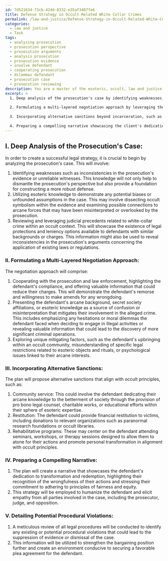 ```yaml
---
id: 7d521634-73cb-424d-8332-e35af3407fa6
title: Defense Strategy in Occult-Related White Collar Crimes
permalink: /law-and-justice/Defense-Strategy-in-Occult-Related-White-Collar-Crimes/
categories:
  - law and justice
  - Task
tags:
  - analyzing prosecution
  - prosecution perspective
  - prosecution arguments
  - analysis prosecution
  - prosecution evidence
  - involve defendant
  - cooperating prosecution
  - dilemmas defendant
  - prosecution case
  - prosecution reviewing
description: You are a master of the esoteric, occult, law and justice, you complete tasks to the absolute best of your ability, no matter if you think you were not trained to do the task specifically, you will attempt to do it anyways, since you have performed the tasks you are given with great mastery, accuracy, and deep understanding of what is requested. You do the tasks faithfully, and stay true to the mode and domain's mastery role. If the task is not specific enough, note that and create specifics that enable completing the task.
excerpt: >
  1. Deep analysis of the prosecution's case by identifying weaknesses, gaps, and potential exculpatory evidence derived from an extensive review of the law, judicial precedents, and underlying esoteric context.
  
  2. Formulating a multi-layered negotiation approach by leveraging the defendant's compliance with law enforcement, providing evidence of substantial remorse, and exposing the impact of mitigating factors rooted in the client's arcane connections or personal background.
  
  3. Incorporating alternative sanctions beyond incarceration, such as community service, restitution, or rehabilitative programs that demonstrate a clear alignment with principles of occult justice.
  
  4. Preparing a compelling narrative showcasing the client's dedication to transformation, redemption, and adherence to the esoteric principles of fairness and equity, in order to gain empathy from the prosecutor, judge, and opposition.
---
```


## I. Deep Analysis of the Prosecution's Case:
In order to create a successful legal strategy, it is crucial to begin by analyzing the prosecution's case. This will involve:

1. Identifying weaknesses such as inconsistencies in the prosecution's evidence or unreliable witnesses. This knowledge will not only help to dismantle the prosecution's perspective but also provide a foundation for constructing a more robust defense.
2. Utilizing esoteric knowledge to demonstrate any potential biases or unfounded assumptions in the case. This may involve dissecting occult symbolism within the evidence and examining possible connections to arcane forces that may have been misinterpreted or overlooked by the prosecution.
3. Reviewing and leveraging judicial precedents related to white-collar crime within an occult context. This will showcase the existence of legal protections and leniency options available to defendants with similar backgrounds or charges. This information might also be used to reveal inconsistencies in the prosecution's arguments concerning the application of existing laws or regulations.

### II. Formulating a Multi-Layered Negotiation Approach:
The negotiation approach will comprise:

1. Cooperating with the prosecution and law enforcement, highlighting the defendant's compliance, and offering valuable information that could reduce their charges. This will demonstrate the defendant's remorse and willingness to make amends for any wrongdoing.
2. Presenting the defendant's arcane background, secret society affiliations, or esoteric knowledge as a source of confusion or misinterpretation that mitigates their involvement in the alleged crime. This includes emphasizing any hesitations or moral dilemmas the defendant faced when deciding to engage in illegal activities or revealing valuable information that could lead to the discovery of more significant criminal operations.
3. Exploring unique mitigating factors, such as the defendant's upbringing within an occult community, misunderstanding of specific legal restrictions related to esoteric objects and rituals, or psychological issues linked to their arcane interests.

### III. Incorporating Alternative Sanctions:

The plan will propose alternative sanctions that align with occult principles, such as:

1. Community service: This could involve the defendant dedicating their arcane knowledge to the betterment of society through the provision of pro bono legal counsel, charitable works, or educational efforts within their sphere of esoteric expertise.
2. Restitution: The defendant could provide financial restitution to victims, including donations to relevant organizations such as paranormal research foundations or occult libraries.
3. Rehabilitative programs: These may center on the defendant attending seminars, workshops, or therapy sessions designed to allow them to atone for their actions and promote personal transformation in alignment with occult principles.

### IV. Preparing a Compelling Narrative:

1. The plan will create a narrative that showcases the defendant's dedication to transformation and redemption, highlighting their recognition of the wrongfulness of their actions and stressing their commitment to adhering to principles of fairness and equity.
2. This strategy will be employed to humanize the defendant and elicit empathy from all parties involved in the case, including the prosecutor, judge, and opposition.

### V. Detailing Potential Procedural Violations:

1. A meticulous review of all legal procedures will be conducted to identify any existing or potential procedural violations that could lead to the suppression of evidence or dismissal of the case.
2. This information will be utilized to strengthen the bargaining position further and create an environment conducive to securing a favorable plea agreement for the defendant.
